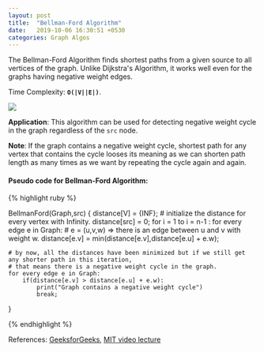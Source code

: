 ```yaml
---
layout: post
title:  "Bellman-Ford Algorithm"
date:   2019-10-06 16:30:51 +0530
categories: Graph Algos
---
```


The Bellman-Ford Algorithm finds shortest paths from a given source to all vertices of the graph. Unlike Dijkstra's Algorithm, it works well even for the graphs having negative weight edges.

Time Complexity: **`O(|V||E|)`**.

![](https://www.lewuathe.com/assets/img/posts/2019-02-03-illustration-of-distributed-bellman-ford-algorithm/sample_graph.png)

**Application**: This algorithm can be used for detecting negative weight cycle in the graph regardless of the `src` node. 

**Note**: If the graph contains a negative weight cycle, shortest path for any vertex that contains the cycle looses its meaning as we can shorten path length as many times as we want by repeating the cycle again and again.

#### Pseudo code for Bellman-Ford Algorithm:

{% highlight ruby %}

BellmanFord(Graph,src)
{
	distance[V] = {INF}; # initialize the distance for every vertex with Infinity.
	distance[src] = 0;
	for i = 1 to i = n-1 :
		for every edge e in Graph: # e = (u,v,w) => there is an edge between u and v with weight w.
			distance[e.v] = min(distance[e.v],distance[e.u] + e.w);
	
	# by now, all the distances have been minimized but if we still get any shorter path in this iteration,
	# that means there is a negative weight cycle in the graph.
	for every edge e in Graph:
		if(distance[e.v] > distance[e.u] + e.w):
			print("Graph contains a negative weight cycle")
			break;	
}

{% endhighlight %}

References: [GeeksforGeeks][gfg], [MIT video lecture][mit]

[gfg]: https://www.geeksforgeeks.org/bellman-ford-algorithm-dp-23/
[mit]: https://www.youtube.com/watch?v=Ttezuzs39nk